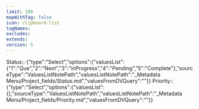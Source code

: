```yaml
---
limit: 100
mapWithTag: false
icon: clipboard-list
tagNames: 
excludes: 
extends: 
version: 5
---
```

Status:: {"type":"Select","options":{"valuesList":{"1":"Que","2":"Next","3":"inProgress","4":"Pending","5":"Complete"},"sourceType":"ValuesListNotePath","valuesListNotePath":"_Metadata Menu/Project_fields/Status.md","valuesFromDVQuery":""}}
Priority:: {"type":"Select","options":{"valuesList":{},"sourceType":"ValuesListNotePath","valuesListNotePath":"_Metadata Menu/Project_fields/Priority.md","valuesFromDVQuery":""}}